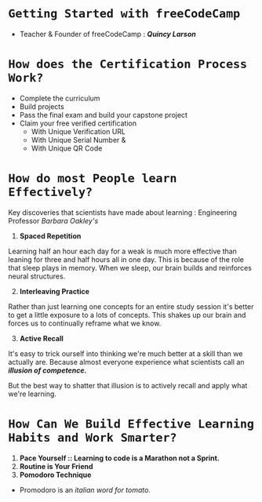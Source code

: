 # **`Getting Started with freeCodeCamp`**

- Teacher & Founder of freeCodeCamp : **_Quincy Larson_**

# **`How does the Certification Process Work?`**

- Complete the curriculum
- Build projects
- Pass the final exam and build your capstone project
- Claim your free verified certification
  - With Unique Verification URL
  - With Unique Serial Number &
  - With Unique QR Code

# **`How do most People learn Effectively?`**

Key discoveries that scientists have made about learning : Engineering Professor _Barbara Oakley's_

1. **Spaced Repetition**

Learning half an hour each day for a weak is much more effective than leaning for three and half hours all in one day. This is because of the role that sleep plays in memory. When we sleep, our brain builds and reinforces neural structures.

2. **Interleaving Practice**

Rather than just learning one concepts for an entire study session it's better to get a little exposure to a lots of concepts. This shakes up our brain and forces us to continually reframe what we know.

3. **Active Recall**

It's easy to trick ourself into thinking we're much better at a skill than we actually are. Because almost everyone experience what scientists call an **_illusion of competence._**

But the best way to shatter that illusion is to actively recall and apply what we're learning.

# **`How Can We Build Effective Learning Habits and Work Smarter?`**

1. **Pace Yourself :: Learning to code is a Marathon not a Sprint.**
2. **Routine is Your Friend**
3. **Pomodoro Technique**

- Promodoro is an _italian word for tomato._
